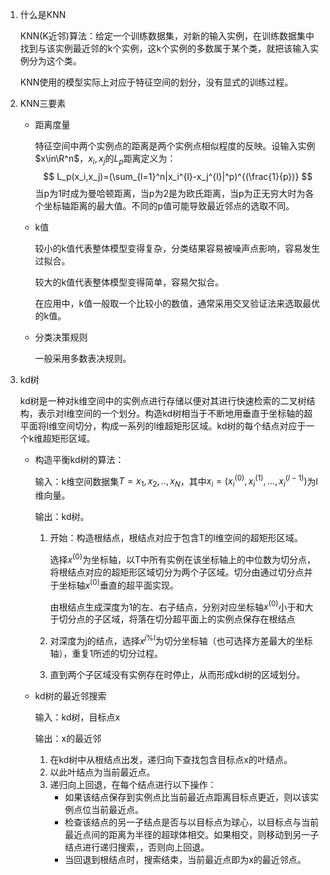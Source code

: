 1. 什么是KNN

   KNN(K近邻)算法：给定一个训练数据集，对新的输入实例，在训练数据集中找到与该实例最近邻的k个实例，这k个实例的多数属于某个类，就把该输入实例分为这个类。

   KNN使用的模型实际上对应于特征空间的划分，没有显式的训练过程。

2. KNN三要素

   - 距离度量

     特征空间中两个实例点的距离是两个实例点相似程度的反映。设输入实例$x\in\R^n$，$x_i,x_j$的$L_p$距离定义为：
     $$
     L_p(x_i,x_j)=(\sum_{l=1}^n|x_i^{l}-x_j^{l}|^p)^{(\frac{1}{p})}
     $$
     当p为1时成为曼哈顿距离，当p为2是为欧氏距离，当p为正无穷大时为各个坐标轴距离的最大值。不同的p值可能导致最近邻点的选取不同。

   - k值

     较小的k值代表整体模型变得复杂，分类结果容易被噪声点影响，容易发生过拟合。

     较大的k值代表整体模型变得简单，容易欠拟合。

     在应用中，k值一般取一个比较小的数值，通常采用交叉验证法来选取最优的k值。

   - 分类决策规则

     一般采用多数表决规则。

3. kd树

   kd树是一种对k维空间中的实例点进行存储以便对其进行快速检索的二叉树结构，表示对l维空间的一个划分。构造kd树相当于不断地用垂直于坐标轴的超平面将l维空间切分，构成一系列的l维超矩形区域。kd树的每个结点对应于一个k维超矩形区域。

   - 构造平衡kd树的算法：

     输入：k维空间数据集$T={x_1,x_2,..,x_N}$，其中$x_i=(x_i^{(0)},x_i^{(1)},...,x_i^{(l-1)})$为l维向量。

     输出：kd树。

     1. 开始：构造根结点，根结点对应于包含T的l维空间的超矩形区域。

        选择$x^{(0)}$为坐标轴，以T中所有实例在该坐标轴上的中位数为切分点，将根结点对应的超矩形区域切分为两个子区域。切分由通过切分点并于坐标轴$x^{(0)}$垂直的超平面实现。

        由根结点生成深度为1的左、右子结点，分别对应坐标轴$x^{(0)}$小于和大于切分点的子区域，将落在切分超平面上的实例点保存在根结点

     2. 对深度为j的结点，选择$x^{j\%l}$为切分坐标轴（也可选择方差最大的坐标轴），重复1所述的切分过程。
     3. 直到两个子区域没有实例存在时停止，从而形成kd树的区域划分。

   - kd树的最近邻搜索

     输入：kd树，目标点x

     输出：x的最近邻

     1. 在kd树中从根结点出发，递归向下查找包含目标点x的叶结点。
     2. 以此叶结点为当前最近点。
     3. 递归向上回退，在每个结点进行以下操作：
        - 如果该结点保存到实例点比当前最近点距离目标点更近，则以该实例点位当前最近点。
        - 检查该结点的另一子结点是否与以目标点为球心，以目标点与当前最近点间的距离为半径的超球体相交。如果相交，则移动到另一子结点进行递归搜索，，否则向上回退。
        - 当回退到根结点时，搜索结束，当前最近点即为x的最近邻点。

   

   

   